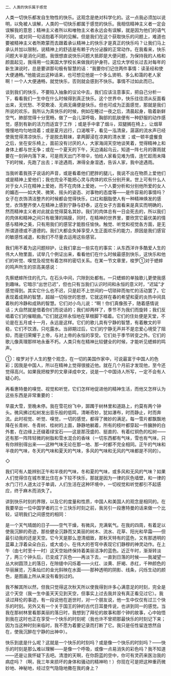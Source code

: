     二、人类的快乐属于感觉 

   人类一切快乐都发自生物性的快乐。这观念是绝对科学化的。这一点我必须加以说明，以免被人误解，人类的一切快乐都属于感觉的快乐。我相信精神主义者一定会误解我的意思；精神主义者所以和唯物主义者永远会有误解，就是因为他们的语气不同，或对同一句话抱着不同的见解。但是我们在这个获取快乐的问题上，难道也要被精神主义者所欺蒙而去跟着承认精神上的快乐才是真正的快乐吗？让我们马上承认并加以限制，说精神上的舒适是有赖于内分泌腺的正常动作。在我看来，快乐问题大半是消化问题。我很想直说快乐问题大抵即是大便问题，为保持我的人格和颜面起见，我得用一位美国大学校长来做我的护身符。这位大学校长过去对每年的新生演说时，总是要讲那句极有智慧的话：“我要你们记住两件事情：读圣经和使大便通畅。”他能说出这种话来，也可想见他是一个多么贤明、多么和蔼的老人家啊！一个人大便通畅，就觉快乐，否则就会感到不快乐。事情不过如此而已。

   谈到我们的快乐，不要陷入抽象的议论中去，我们应该注意事实，把自己分析一下，看看我们一生中在什么时候得到真正快乐。这个世界中，快乐往往须从反面看出来，无忧愁、不受欺凌、无病无痛便是快乐。但也可成为正面感觉，那就是我们所说的欢乐，我所认为真快乐的时候，例如在睡过一夜之后，清晨起身，吸着新鲜空气，肺部觉得十分宽畅，做了一会儿深呼吸，胸部的肌肤便有一种舒服的动作感觉，感到有新的活力而适宜于工作 ；或是手中拿了烟斗，双腿搁在椅上，让烟草慢慢地均匀地烧着；或是夏月远行，口渴喉干，看见一泓清泉，潺潺的流水声已经使我觉得清凉快乐，于是脱去鞋袜，拿两脚浸在凉爽的清水里 ；或一顿丰盛餐食之后，坐在安乐椅上，面前没有讨厌的人，大家海阔天空地谈笑着，觉得精神上和身体上都与世无争；或在一个夏天的下午，天边涌起乌云，知道一阵七月的骤雨就要在一刻钟内落下来，可是雨天出门不带伞，怕给人家看见难为情，连忙趁雨未降下的时候，先跑了出去；半途遇雨，淋得全身湿透，告诉人家，我中途遇雨。

   当我听着我孩子说话的声音，或是看着他们肥胖的腿儿，我说不出在物质上爱他们或是精神上爱他们；我也完全不能把心灵与肉体的欢乐分别开来。世上可有什么人对于女人只在精神上爱她，而不在肉体上爱她，一个人要分析和分别他所爱的女人的媚态——如大笑、微笑、摇头的姿态、对事物的态度等——是件容易的事情吗？女子在衣饰清洁整齐的时候都会觉得快乐，口红和胭脂使人有一种精神焕发的感觉，衣饰整齐使人在精神上感到宁静与舒泰，这在女子方面看来是真实而明确的，然而精神主义者对此就会觉得莫名其妙。我们的肉体总有一日会死去的，所以我们的肉体和精神之间只有极薄的隔膜，同时，在精神的世界里，要欣赏它最优美的情感与精神之美，只有用我们的感官才能胜任愉快。触觉、听觉和视觉各方面，是无所谓道德或不道德的。我们大都会失掉享受人生正面欢乐的能力，原因是我们感官的敏感性减退，和我们不尽量去运用这些感官。

   我们用不着为这问题辩护，让我们拿出一些实在的事实：从东西洋许多酷爱人生的伟大人物里面，试举几个例证出来，看看他们在什么时候最感到快乐，这快乐和他们的听觉、嗅觉及视觉有着怎样的密切关系。在某一节文章里，梭罗①对于蟋蟀的鸣声所生的崇高美感说：

   先察蟋蟀所住的孔穴。在石头中间，穴隙到处都有。一只蟋蟀的单独歌儿更使我感到趣味。它暗示“出世已迟”，但也只有当我们认识时间和永恒的意义时，“迟延”才感觉得到。其实它什么也不迟，只是赶不上世间的一切琐碎而匆忙的活动罢了。它表现着成熟的智慧，超越一切俗世的思想，它就这样在春的希望和夏的炎热中间具着秋的冷静和成熟的智慧。它们对小鸟儿说：“啊！你们真像孩子，随着感情说话；大自然就是借着你们而说话的；我们却两样了，季节不为我们而旋转；我们反唱着它们的催眠曲。”它们就这样永恒地在草根脚下唱着。它们的住处便是天堂，不论是在五月或十一月，永远是这样。它们的歌儿具有宁静的智慧，有着散文的平稳，它们不饮酒，只吃露水。当卵期过后，它们的宁静无声并不是恋爱心境受了阻抑，而是归荣耀于上帝，与对上帝的永恒的享受。它们处于季节转变之外。它们的歌儿像真理那样地永垂不朽。人类只有在精神比较健全的时候，才能听见蟋蟀的鸣声。

   ①：梭罗对于人生的整个观念，在一切的美国作家中，可说最富于中国人的色彩；因我是中国人，所以在精神上觉得很接近他。就在几个月前才发现他，至今还觉得高兴。如果我把梭罗的文章译成中文，说是一个中国诗人所写，一定不会有人疑心的。

   再看惠特曼的嗅觉、视觉和听觉，它们怎样地促进他的精神生活，而他又怎样认为这些东西是非常重要的：

   早晨大雪，至晚未停。我在雪花纷飞中，踯躅于树林里和道路上，约莫有两个钟头。微风拂过松树发出音乐般的低鸣，清晰奇妙，犹如瀑布，时而静止，时而奔流。此时视觉、听觉、嗅觉，一切的感觉，都得了微妙的满足。每一雪片都飘飘地降在长青树、冬青树、桂树的上面，静静地躺着，所有的枝叶都穿起一件臃肿的白外套，在边缘上还缀着绿宝石——这是那茂盛的、挺直的、有着红铜色的松树——还有那一阵阵轻微的树脂和雪水混合的香味（一切东西都有气味，雪也有气味，只有你辨别得出来——这种气味无论在那一地、那一时都不完全相同。正午的气味和半夜的气味，冬天的气味和夏天的气味，多风的气味和无风的气味都是不同的）。

   ◇

   我们可有人能辨别正午和半夜的气味，冬和夏的气味，或多风和无风的气味？如果人们觉得住在城市里比住在乡下较不快乐，那就是因为一律的灰色墙壁，和一律的水门汀行人道太过于单调，人们生活在这种环境中，一切视觉和听觉都引不起感应，终于麻木而消失了。

   讲到快乐时刻的界限，以及它的度量和性质，中国人和美国人的观念是相同的。在我要举出一位中国学者的三十三快乐时刻之前，我另引一段惠特曼的话来做一个比较，证明我们之间感觉的相同：

   是一个天气晴朗的日子——空气干燥，有微风，充满氧气。在我的四周，有着足以使我沉醉的奇迹，那些健全沉静而又美丽的树木、流水、花草、阳光和早霜——但最引动我的还是天空。它今天是那么澄清细致，那秋天特有的蓝色，又有那透明的蓝幕上浮着朵朵白云，或大或小，在伟大的苍穹中表现它们静穆的神灵动作。在上午（由七时至十一时）这天空始终保持着美丽洁净的蓝色。近正午时，渐渐转淡了，两三个钟头后，已变成了灰色——再淡下去，一直到日落的时候——我凝望一丛大树圆顶上的落日，在隙缝中闪烁着——火红、淡黄、肝褐、赤红，千种颜色的华丽展览，万条灿烂的金光斜映在水面——那种透明的阴影、线条，闪烁生动的颜色，是图画上所从来没有看到过的。

   我不解其所以然，但我只觉得这次秋天所以使我得到许多心满意足的时刻，完全是这个天空（我一生中虽天天见到天空，但事实上过去我并没有真正看见过它）。我读过拜伦的事迹，有一段说他在逝世时，对一个朋友说，他一生中仅仅有过三个快乐的时刻。另外又有一个关于国王的钟的古代日耳曼传说，也讲到同一的感觉。当我在那树林里看那美丽的落日时，我想到了拜伦的故事和那个钟的故事，心中始悟到我在这时也正在享受一个快乐的时刻呢（我也许不曾把那最快乐的时刻记下来；因为当这种时刻来临时，我不愿为着要记录而打断了它。我只是任性留连悠然自在，使我沉醉在宁静的出神中）。

   快乐到底是什么呢？这就是一个快乐的时刻吗？或是像一个快乐的时刻吗？——快乐的时刻是那么难以理解——是像一个呼吸，或像一点易消失的彩色吗？我不知道——还是让我怀疑下去吧。清澄的天啊，在你蔚蓝的空中，你可有灵药来医治我的病症吗？（啊，我三年来损坏的身体和骚动的精神哟！）你现在可是把这种重药微妙地、神秘地，经过空气隐隐地撒在我的身上？

